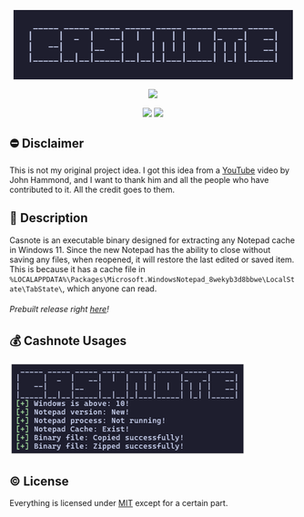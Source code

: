 <p align="center">
    <img src="https://github.com/shafiqaimanx/cashnote/blob/main/img/cashnote.png"/>
</p>

<p align="center">
    <img src="https://img.shields.io/badge/made%20with-c++-teal?style=flat&logo=go&logoColor=white&labelColor=595959&color=e6e6e6"/>
</p>

<p align="center">
    <img src="https://img.shields.io/badge/platform-windows-green?style=flat&logo=windows&logoColor=white&labelColor=595959&color=80d4ff"/>
    <img src="https://img.shields.io/badge/license-MIT-green?style=flat&logo=creativecommons&logoColor=white&labelColor=595959&color=ffff80"/>
</p>

## ⛔ Disclaimer
This is not my original project idea. I got this idea from a [YouTube](https://www.youtube.com/watch?v=zSSBbv2fc2s) video by John Hammond, and I want to thank him and all the people who have contributed to it. All the credit goes to them.

## 📖 Description 
Casnote is an executable binary designed for extracting any Notepad cache in Windows 11. Since the new Notepad has the ability to close without saving any files, when reopened, it will restore the last edited or saved item. This is because it has a cache file in `%LOCALAPPDATA%\Packages\Microsoft.WindowsNotepad_8wekyb3d8bbwe\LocalState\TabState\`, which anyone can read.

###### Prebuilt release right [here](https://github.com/shafiqaimanx/cashnote/releases)!

## 💰 Cashnote Usages
<img src="https://github.com/shafiqaimanx/cashnote/blob/main/img/cashnote_usage.png"/>

## ©️ License
Everything is licensed under [MIT](https://raw.githubusercontent.com/shafiqaimanx/cashnote/main/LICENSE) except for a certain part.

